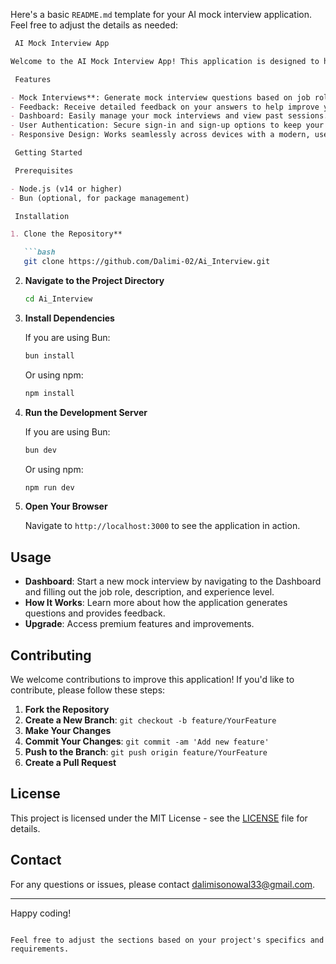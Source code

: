 Here's a basic `README.md` template for your AI mock interview application. Feel free to adjust the details as needed:

```markdown
 AI Mock Interview App

Welcome to the AI Mock Interview App! This application is designed to help users prepare for interviews by generating mock interview questions and providing feedback. It allows users to simulate real-world interview scenarios and receive personalized insights based on their responses.

 Features

- Mock Interviews**: Generate mock interview questions based on job roles, descriptions, and experience levels.
- Feedback: Receive detailed feedback on your answers to help improve your interview skills.
- Dashboard: Easily manage your mock interviews and view past sessions.
- User Authentication: Secure sign-in and sign-up options to keep your data safe.
- Responsive Design: Works seamlessly across devices with a modern, user-friendly interface.

 Getting Started

 Prerequisites

- Node.js (v14 or higher)
- Bun (optional, for package management)

 Installation

1. Clone the Repository**

   ```bash
   git clone https://github.com/Dalimi-02/Ai_Interview.git
   ```

2. **Navigate to the Project Directory**

   ```bash
   cd Ai_Interview
   ```

3. **Install Dependencies**

   If you are using Bun:
   ```bash
   bun install
   ```

   Or using npm:
   ```bash
   npm install
   ```

4. **Run the Development Server**

   If you are using Bun:
   ```bash
   bun dev
   ```

   Or using npm:
   ```bash
   npm run dev
   ```

5. **Open Your Browser**

   Navigate to `http://localhost:3000` to see the application in action.

## Usage

- **Dashboard**: Start a new mock interview by navigating to the Dashboard and filling out the job role, description, and experience level.
- **How It Works**: Learn more about how the application generates questions and provides feedback.
- **Upgrade**: Access premium features and improvements.

## Contributing

We welcome contributions to improve this application! If you'd like to contribute, please follow these steps:

1. **Fork the Repository**
2. **Create a New Branch**: `git checkout -b feature/YourFeature`
3. **Make Your Changes**
4. **Commit Your Changes**: `git commit -am 'Add new feature'`
5. **Push to the Branch**: `git push origin feature/YourFeature`
6. **Create a Pull Request**

## License

This project is licensed under the MIT License - see the [LICENSE](LICENSE) file for details.

## Contact

For any questions or issues, please contact [dalimisonowal33@gmail.com](dalimisonowal33@gmail.com).

---

Happy coding!
```

Feel free to adjust the sections based on your project's specifics and requirements.
